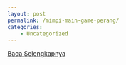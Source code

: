 ```yaml
---
layout: post
permalink: /mimpi-main-game-perang/
categories:
    - Uncategorized
---
```


[Baca Selengkapnya](/01)